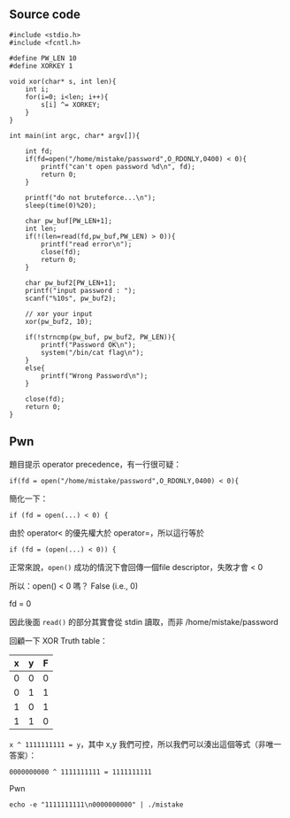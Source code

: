 ## Source code
```
#include <stdio.h>
#include <fcntl.h>

#define PW_LEN 10
#define XORKEY 1

void xor(char* s, int len){
	int i;
	for(i=0; i<len; i++){
		s[i] ^= XORKEY;
	}
}

int main(int argc, char* argv[]){
	
	int fd;
	if(fd=open("/home/mistake/password",O_RDONLY,0400) < 0){
		printf("can't open password %d\n", fd);
		return 0;
	}

	printf("do not bruteforce...\n");
	sleep(time(0)%20);

	char pw_buf[PW_LEN+1];
	int len;
	if(!(len=read(fd,pw_buf,PW_LEN) > 0)){
		printf("read error\n");
		close(fd);
		return 0;		
	}

	char pw_buf2[PW_LEN+1];
	printf("input password : ");
	scanf("%10s", pw_buf2);

	// xor your input
	xor(pw_buf2, 10);

	if(!strncmp(pw_buf, pw_buf2, PW_LEN)){
		printf("Password OK\n");
		system("/bin/cat flag\n");
	}
	else{
		printf("Wrong Password\n");
	}

	close(fd);
	return 0;
}
```

## Pwn
題目提示 operator precedence，有一行很可疑：
```
if(fd = open("/home/mistake/password",O_RDONLY,0400) < 0){
```

簡化一下：
```
if (fd = open(...) < 0) {
```

由於 operator< 的優先權大於 operator=，所以這行等於
```
if (fd = (open(...) < 0)) {
```

正常來說，`open()` 成功的情況下會回傳一個file descriptor，失敗才會 < 0

所以：open() < 0 嗎？ False (i.e., 0)

fd = 0

因此後面 `read()` 的部分其實會從 stdin 讀取，而非 /home/mistake/password

回顧一下 XOR Truth table：

| x | y | F |
|---|---|---|
| 0 | 0 | 0 |
| 0 | 1 | 1 |
| 1 | 0 | 1 |
| 1 | 1 | 0 |


`x ^ 1111111111 = y`，其中 x,y 我們可控，所以我們可以湊出這個等式（非唯一答案）：

```
0000000000 ^ 1111111111 = 1111111111
```

Pwn
```
echo -e "1111111111\n0000000000" | ./mistake
```


